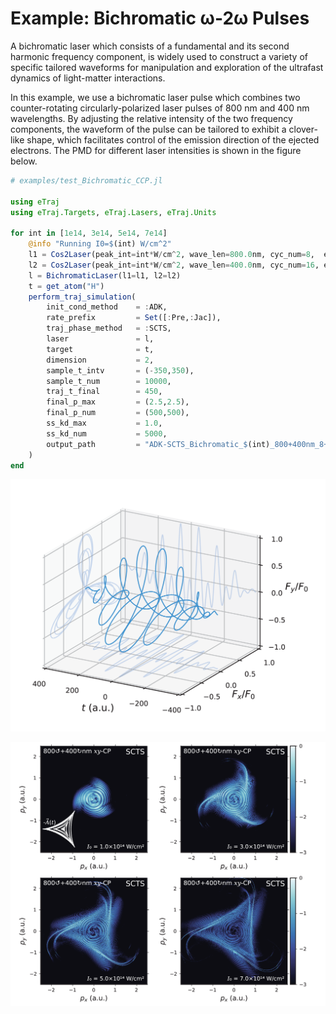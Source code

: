 # Example: Bichromatic ω-2ω Pulses

A bichromatic laser which consists of a fundamental and its second harmonic frequency component, is widely used to construct a variety of specific tailored waveforms for manipulation and exploration of the ultrafast dynamics of light-matter interactions.

In this example, we use a bichromatic laser pulse which combines two counter-rotating circularly-polarized laser pulses of 800 nm and 400 nm wavelengths.
By adjusting the relative intensity of the two frequency components, the waveform of the pulse can be tailored to exhibit a clover-like shape, which facilitates control of the emission direction of the ejected electrons. The PMD for different laser intensities is shown in the figure below.

```julia
# examples/test_Bichromatic_CCP.jl

using eTraj
using eTraj.Targets, eTraj.Lasers, eTraj.Units

for int in [1e14, 3e14, 5e14, 7e14]
    @info "Running I0=$(int) W/cm^2"
    l1 = Cos2Laser(peak_int=int*W/cm^2, wave_len=800.0nm, cyc_num=8,  ellip= 1.0)
    l2 = Cos2Laser(peak_int=int*W/cm^2, wave_len=400.0nm, cyc_num=16, ellip=-1.0)
    l = BichromaticLaser(l1=l1, l2=l2)
    t = get_atom("H")
    perform_traj_simulation(
        init_cond_method    = :ADK,
        rate_prefix         = Set([:Pre,:Jac]),
        traj_phase_method   = :SCTS,
        laser               = l,
        target              = t,
        dimension           = 2,
        sample_t_intv       = (-350,350),
        sample_t_num        = 10000,
        traj_t_final        = 450,
        final_p_max         = (2.5,2.5),
        final_p_num         = (500,500),
        ss_kd_max           = 1.0,
        ss_kd_num           = 5000,
        output_path         = "ADK-SCTS_Bichromatic_$(int)_800+400nm_8+16cycs_CounterCP.jld2"
    )
end
```

![fig:Bichromatic_laser](assets/figure_Bichromatic_laser.png)

![fig:example_Bichromatic_laser](assets/figure_Bichromatic_CounterCP.png)
